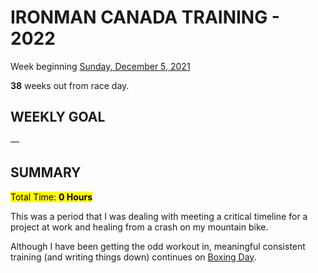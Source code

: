 # IRONMAN CANADA TRAINING - 2022
Week beginning [Sunday, December 5, 2021](javascript:flick('sun');)

**38** weeks out from race day.

## WEEKLY GOAL
&mdash;

## SUMMARY
<mark> Total Time: **0 Hours** </mark>

This was a period that I was dealing with meeting a critical 
timeline for a project at work and healing from a crash on my 
mountain bike.

Although I have been getting the odd workout in, meaningful 
consistent training (and writing things down) continues on 
[Boxing Day](ironman2022-35weeksout).
